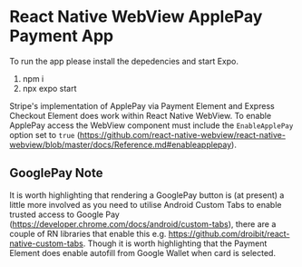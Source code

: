 # React Native WebView ApplePay Payment App

To run the app please install the depedencies and start Expo.

1. npm i
2. npx expo start

Stripe's implementation of ApplePay via Payment Element and Express Checkout Element does work within React Native WebView. To enable ApplePay access the WebView component must include the `EnableApplePay` option set to `true` (https://github.com/react-native-webview/react-native-webview/blob/master/docs/Reference.md#enableapplepay).

## GooglePay Note

It is worth highlighting that rendering a GooglePay button is (at present) a little more involved as you need to utilise Android Custom Tabs to enable trusted access to Google Pay (https://developer.chrome.com/docs/android/custom-tabs), there are a couple of RN libraries that enable this e.g. https://github.com/droibit/react-native-custom-tabs. Though it is worth highlighting that the Payment Element does enable autofill from Google Wallet when card is selected.
